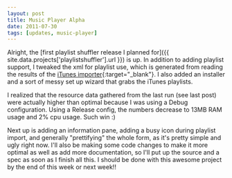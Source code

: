 ```yaml
---
layout: post
title: Music Player Alpha
date: 2011-07-30
tags: [updates, music-player]
---
```


Alright, the [first playlist shuffler release I planned for]({{ site.data.projects['playlistshuffler'].url }}) is up. In addition to adding playlist support, I tweaked the xml for playlist use, which is generated from reading the results of the [iTunes importer](http://www.ericdaugherty.com/dev/itunesexport/){:target="_blank"}. I also added an installer and a sort of messy set up wizard that grabs the iTunes playlists.

<!--more-->

I realized that the resource data gathered from the last run (see last post) were actually higher than optimal because I was using a Debug configuration. Using a Release config, the numbers decrease to 13MB RAM usage and 2% cpu usage. Such win :)

Next up is adding an information pane, adding a busy icon during playlist import, and generally "prettifying" the whole form, as it's pretty simple and ugly right now. I'll also be making some code changes to make it more optimal as well as add more documentation, so I'll put up the source and a spec as soon as I finish all this. I should be done with this awesome project by the end of this week or next week!!